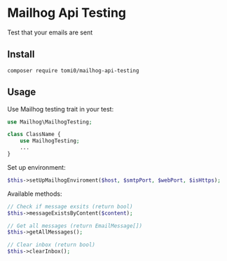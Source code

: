 # Mailhog Api Testing

Test that your emails are sent

## Install
```composer
composer require tomi0/mailhog-api-testing
```

## Usage

Use Mailhog testing trait in your test:
```php
use Mailhog\MailhogTesting;

class ClassName {
    use MailhogTesting;
    ...
}
```

Set up environment:
```php
$this->setUpMailhogEnviroment($host, $smtpPort, $webPort, $isHttps);
```

Available methods:
```php
// Check if message exsits (return bool)
$this->messageExistsByContent($content);

// Get all messages (return EmailMessage[])
$this->getAllMessages();

// Clear inbox (return bool)
$this->clearInbox();
```
